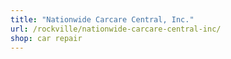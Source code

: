 ```yaml
---
title: "Nationwide Carcare Central, Inc."
url: /rockville/nationwide-carcare-central-inc/
shop: car repair
---
```

